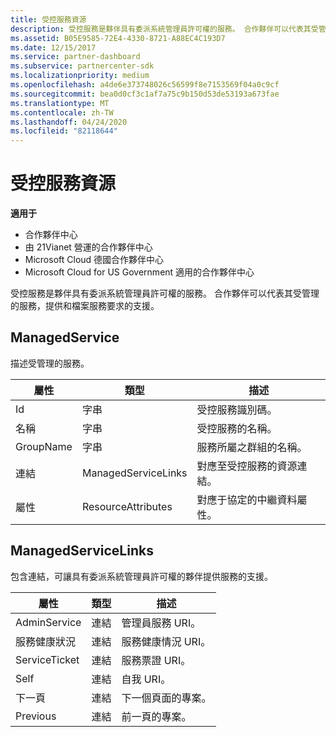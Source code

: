 ```yaml
---
title: 受控服務資源
description: 受控服務是夥伴具有委派系統管理員許可權的服務。 合作夥伴可以代表其受管理的服務，提供和檔案服務要求的支援。
ms.assetid: B05E9585-72E4-4330-8721-A88EC4C193D7
ms.date: 12/15/2017
ms.service: partner-dashboard
ms.subservice: partnercenter-sdk
ms.localizationpriority: medium
ms.openlocfilehash: a4de6e373748026c56599f8e7153569f04a0c9cf
ms.sourcegitcommit: bea0d0cf3c1af7a75c9b150d53de53193a673fae
ms.translationtype: MT
ms.contentlocale: zh-TW
ms.lasthandoff: 04/24/2020
ms.locfileid: "82118644"
---
```

# <a name="managed-service-resources"></a>受控服務資源

**適用于**

- 合作夥伴中心
- 由 21Vianet 營運的合作夥伴中心
- Microsoft Cloud 德國合作夥伴中心
- Microsoft Cloud for US Government 適用的合作夥伴中心

受控服務是夥伴具有委派系統管理員許可權的服務。 合作夥伴可以代表其受管理的服務，提供和檔案服務要求的支援。

## <a name="managedservice"></a>ManagedService

描述受管理的服務。

| 屬性   | 類型                | 描述                                              |
|------------|---------------------|----------------------------------------------------------|
| Id         | 字串              | 受控服務識別碼。                                  |
| 名稱       | 字串              | 受控服務的名稱。                         |
| GroupName  | 字串              | 服務所屬之群組的名稱。      |
| 連結      | ManagedServiceLinks | 對應至受控服務的資源連結。 |
| 屬性 | ResourceAttributes  | 對應于協定的中繼資料屬性。  |

## <a name="managedservicelinks"></a>ManagedServiceLinks

包含連結，可讓具有委派系統管理員許可權的夥伴提供服務的支援。

| 屬性      | 類型 | 描述                 |
|---------------|------|-----------------------------|
| AdminService  | 連結 | 管理員服務 URI。      |
| 服務健康狀況 | 連結 | 服務健康情況 URI。     |
| ServiceTicket | 連結 | 服務票證 URI。     |
| Self          | 連結 | 自我 URI。               |
| 下一頁          | 連結 | 下一個頁面的專案。     |
| Previous      | 連結 | 前一頁的專案。 |

